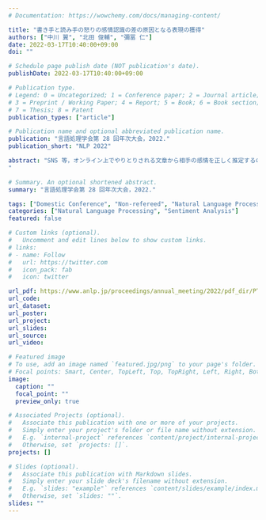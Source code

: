 ```yaml
---
# Documentation: https://wowchemy.com/docs/managing-content/

title: "書き手と読み手の怒りの感情認識の差の原因となる表現の獲得"
authors: ["中川 翼", "北田 俊輔", "彌冨 仁"]
date: 2022-03-17T10:40:00+09:00
doi: ""

# Schedule page publish date (NOT publication's date).
publishDate: 2022-03-17T10:40:00+09:00

# Publication type.
# Legend: 0 = Uncategorized; 1 = Conference paper; 2 = Journal article;
# 3 = Preprint / Working Paper; 4 = Report; 5 = Book; 6 = Book section;
# 7 = Thesis; 8 = Patent
publication_types: ["article"]

# Publication name and optional abbreviated publication name.
publication: "言語処理学会第 28 回年次大会，2022."
publication_short: "NLP 2022"

abstract: "SNS 等，オンライン上でやりとりされる文章から相手の感情を正しく推定するのは時に難しく，書き手と読み手の間での認識・解釈の違いはトラブルにつながる可能性がある．本研究では，書き手と読み手の感情認識の差に着目した上で，感情認識の差が特に大きい「怒り」の感情に焦点を当て，その差が大きい文章を予測する識別器を構築するとともに，感情認識の差を生み出している表現を明らかにするための分析を行った．検出された表現は，それ自体に怒りの感情を表す意味は持たないため，読み手が読み取るのは難しいが，書いた本人は確かに怒りの感情を持つ傾向にあった．
"

# Summary. An optional shortened abstract.
summary: "言語処理学会第 28 回年次大会，2022."

tags: ["Domestic Conference", "Non-refereed", "Natural Language Processing", "ANLP"]
categories: ["Natural Language Processing", "Sentiment Analysis"]
featured: false

# Custom links (optional).
#   Uncomment and edit lines below to show custom links.
# links:
# - name: Follow
#   url: https://twitter.com
#   icon_pack: fab
#   icon: twitter

url_pdf: https://www.anlp.jp/proceedings/annual_meeting/2022/pdf_dir/PT4-14.pdf
url_code:
url_dataset:
url_poster:
url_project:
url_slides:
url_source:
url_video:

# Featured image
# To use, add an image named `featured.jpg/png` to your page's folder. 
# Focal points: Smart, Center, TopLeft, Top, TopRight, Left, Right, BottomLeft, Bottom, BottomRight.
image:
  caption: ""
  focal_point: ""
  preview_only: true

# Associated Projects (optional).
#   Associate this publication with one or more of your projects.
#   Simply enter your project's folder or file name without extension.
#   E.g. `internal-project` references `content/project/internal-project/index.md`.
#   Otherwise, set `projects: []`.
projects: []

# Slides (optional).
#   Associate this publication with Markdown slides.
#   Simply enter your slide deck's filename without extension.
#   E.g. `slides: "example"` references `content/slides/example/index.md`.
#   Otherwise, set `slides: ""`.
slides: ""
---
```

